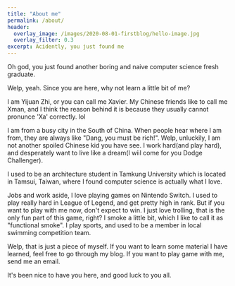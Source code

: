 ```yaml
---
title: "About me"
permalink: /about/
header:
  overlay_image: /images/2020-08-01-firstblog/hello-image.jpg
  overlay_filter: 0.3
excerpt: Acidently, you just found me
---
```


Oh god, you just found another boring and naive computer science fresh graduate.

Welp, yeah. Since you are here, why not learn a little bit of me?

I am Yijuan Zhi, or you can call me Xavier. My Chinese friends like to call me Xman, and I think the reason behind it is because they usually cannot pronunce 'Xa' correctly. lol

I am from a busy city in the South of China. When people hear where I am from, they are always like "Dang, you must be rich!". Welp, unluckily, I am not another spoiled Chinese kid you have see. I work hard(and play hard), and desperately want to live like a dream(I wiil come for you Dodge Challenger).

I used to be an architecture student in Tamkung University which is located in Tamsui, Taiwan, where I found computer science is actually what I love. 

Jobs and work aside, I love playing games on Nintendo Switch. I used to play really hard in League of Legend, and get pretty high in rank. But if you want to play with me now, don't expect to win. I just love trolling, that is the only fun part of this game, right? I smoke a little bit, which I like to call it as "functional smoke". I play sports, and used to be a member in local swimming competition team. 

Welp, that is just a piece of myself. If you want to learn some material I have learned, feel free to go through my blog. If you want to play game with me, send me an email. 

It's been nice to have you here, and good luck to you all.